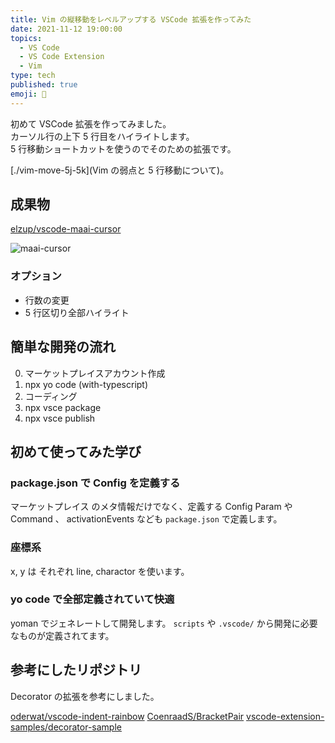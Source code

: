 ```yaml
---
title: Vim の縦移動をレベルアップする VSCode 拡張を作ってみた
date: 2021-11-12 19:00:00
topics:
  - VS Code
  - VS Code Extension
  - Vim
type: tech
published: true
emoji: 🧩
---
```


初めて VSCode 拡張を作ってみました。  
カーソル行の上下 5 行目をハイライトします。  
5 行移動ショートカットを使うのでそのための拡張です。

[./vim-move-5j-5k](Vim の弱点と 5 行移動について)。

## 成果物

[elzup/vscode\-maai\-cursor](https://github.com/elzup/vscode-maai-cursor)

![maai-cursor](https://elzup-image-storage.s3.amazonaws.com/blog/maai-cursor.gif)

### オプション

- 行数の変更
- 5 行区切り全部ハイライト

## 簡単な開発の流れ

0. マーケットプレイスアカウント作成
1. npx yo code (with-typescript)
2. コーディング
3. npx vsce package
4. npx vsce publish

## 初めて使ってみた学び

### package.json で Config を定義する

マーケットプレイス のメタ情報だけでなく、定義する Config Param や Command 、 activationEvents なども `package.json` で定義します。

### 座標系

x, y は それぞれ line, charactor を使います。

### yo code で全部定義されていて快適

yoman でジェネレートして開発します。
`scripts` や `.vscode/` から開発に必要なものが定義されてます。

## 参考にしたリポジトリ

Decorator の拡張を参考にしました。

[oderwat/vscode\-indent\-rainbow](https://github.com/oderwat/vscode-indent-rainbow)
[CoenraadS/BracketPair](https://github.com/CoenraadS/BracketPair)
[vscode\-extension\-samples/decorator\-sample](https://github.com/microsoft/vscode-extension-samples/tree/main/decorator-sample)
